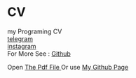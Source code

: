 # CV
my Programing CV <br> 
<a href="t.me/hasanm08" >telegram  </a> <br>
<a href="instagram.com/hasanm108" >instagram  </a> <br>
For More See :  <a href="Github.com/hasanm08" >Github  </a> <br>


 Open <a href="https://github.com/hasanm08/CV/blob/master/امیرحسن%20امیرماهانی%20_%20Quera.pdf" >The Pdf File  </a>  Or use  <a href="https://hasanm08.github.io" >My Github Page </a>

